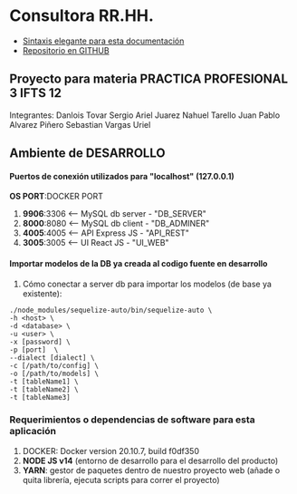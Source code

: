 # Consultora RR.HH.
- [Sintaxis elegante para esta documentación](https://docs.github.com/es/github/writing-on-github/getting-started-with-writing-and-formatting-on-github/basic-writing-and-formatting-syntax)
- [Repositorio en GITHUB](https://github.com/sergioarieljuarez/ei-pp3-2022)

## Proyecto para materia PRACTICA PROFESIONAL 3 IFTS 12
Integrantes:
    Danlois Tovar
    Sergio Ariel Juarez
    Nahuel Tarello
    Juan Pablo Alvarez Piñero
    Sebastian Vargas
    Uriel

## Ambiente de DESARROLLO

#### Puertos de conexión utilizados para "localhost" (127.0.0.1)
**OS PORT**:DOCKER PORT
1. **9906**:3306 <-- MySQL db server - "DB_SERVER"
2. **8000**:8080 <-- MySQL db client - "DB_ADMINER"
3. **4005**:4005 <-- API Express JS - "API_REST"
4. **3005**:3005 <-- UI React JS - "UI_WEB"


#### Importar modelos de la DB ya creada al codigo fuente en desarrollo

1. Cómo conectar a server db para importar los modelos (de base ya existente):
```
./node_modules/sequelize-auto/bin/sequelize-auto \
-h <host> \
-d <database> \
-u <user> \
-x [password] \
-p [port]  \
--dialect [dialect] \
-c [/path/to/config] \
-o [/path/to/models] \
-t [tableName1] \
-t [tableName2] \
-t [tableName3]
```

### Requerimientos o dependencias de software para esta aplicación
1. DOCKER: Docker version 20.10.7, build f0df350
2. **NODE JS v14** (entorno de desarrollo para el desarrollo del producto)
3. **YARN**: gestor de paquetes dentro de nuestro proyecto web (añade o quita librería, ejecuta scripts para correr el proyecto)
